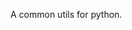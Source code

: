 <!--
 * @Author: shy
 * @Email: yushuibo@ebupt.com / hengchen2005@gmail.com
 * @Version: v1.0
 * @Licence: GPLv3
 * @Description: -
 * @Since: 2018-12-27 23:36:44
 * @LastTime: 2019-03-30 14:30:11
 -->

A common utils for python.
